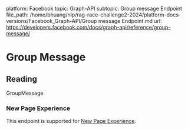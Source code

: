 platform: Facebook
topic: Graph-API
subtopic: Group message Endpoint
file_path: /home/bhuang/nlp/rag-race-challenge2-2024/platform-docs-versions/Facebook_Graph-API/Group message Endpoint.md
url: https://developers.facebook.com/docs/graph-api/reference/group-message/

# Group Message

## Reading

GroupMessage

### New Page Experience

This endpoint is supported for [New Page Experience](https://developers.facebook.com/docs/pages/new-pages-experience/).